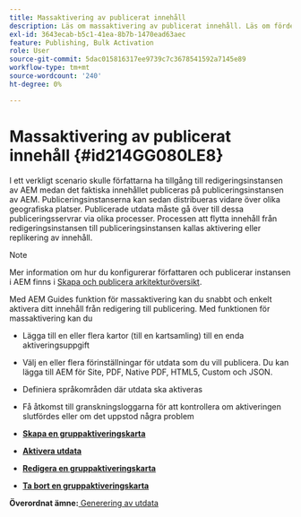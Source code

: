 ```yaml
---
title: Massaktivering av publicerat innehåll
description: Läs om massaktivering av publicerat innehåll. Läs om fördelarna med massaktivering i AEM.
exl-id: 3643ecab-b5c1-41ea-8b7b-1470ead63aec
feature: Publishing, Bulk Activation
role: User
source-git-commit: 5dac015816317ee9739c7c3678541592a7145e89
workflow-type: tm+mt
source-wordcount: '240'
ht-degree: 0%

---
```


# Massaktivering av publicerat innehåll {#id214GG080LE8}

I ett verkligt scenario skulle författarna ha tillgång till redigeringsinstansen av AEM medan det faktiska innehållet publiceras på publiceringsinstansen av AEM. Publiceringsinstanserna kan sedan distribueras vidare över olika geografiska platser. Publicerade utdata måste gå över till dessa publiceringsservrar via olika processer. Processen att flytta innehåll från redigeringsinstansen till publiceringsinstansen kallas aktivering eller replikering av innehåll.

>[!NOTE]
>
> Mer information om hur du konfigurerar författaren och publicerar instansen i AEM finns i [Skapa och publicera arkitekturöversikt](https://experienceleague.adobe.com/docs/experience-manager-screens/user-guide/administering/author-publish/author-publish-architecture-overview.html?lang=en#prerequisites).

Med AEM Guides funktion för massaktivering kan du snabbt och enkelt aktivera ditt innehåll från redigering till publicering. Med funktionen för massaktivering kan du

- Lägga till en eller flera kartor \(till en kartsamling\) till en enda aktiveringsuppgift

- Välj en eller flera förinställningar för utdata som du vill publicera. Du kan lägga till AEM för Site, PDF, Native PDF, HTML5, Custom och JSON.


- Definiera språkområden där utdata ska aktiveras

- Få åtkomst till granskningsloggarna för att kontrollera om aktiveringen slutfördes eller om det uppstod några problem


- **[Skapa en gruppaktiveringskarta](conf-bulk-activation-create-map-collection.md)**

- **[Aktivera utdata](conf-bulk-activation-publish-map-collection.md)**

- **[Redigera en gruppaktiveringskarta](conf-bulk-activation-edit-map-collection.md)**

- **[Ta bort en gruppaktiveringskarta](conf-bulk-activation-delete-map-collection.md)**


**Överordnat ämne:**[ Generering av utdata](generate-output.md)
